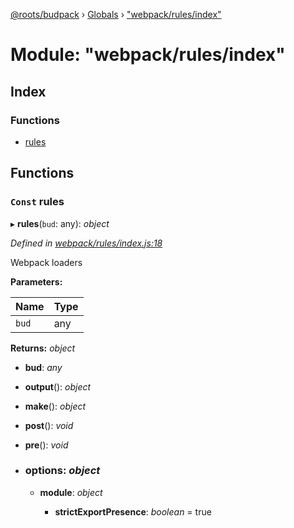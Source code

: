 [@roots/budpack](../README.md) › [Globals](../globals.md) › ["webpack/rules/index"](_webpack_rules_index_.md)

# Module: "webpack/rules/index"

## Index

### Functions

* [rules](_webpack_rules_index_.md#const-rules)

## Functions

### `Const` rules

▸ **rules**(`bud`: any): *object*

*Defined in [webpack/rules/index.js:18](https://github.com/roots/bud-support/blob/bc9161d/src/budpack/builder/webpack/rules/index.js#L18)*

Webpack loaders

**Parameters:**

Name | Type |
------ | ------ |
`bud` | any |

**Returns:** *object*

* **bud**: *any*

* **output**(): *object*

* **make**(): *object*

* **post**(): *void*

* **pre**(): *void*

* ### **options**: *object*

  * **module**: *object*

    * **strictExportPresence**: *boolean* = true
